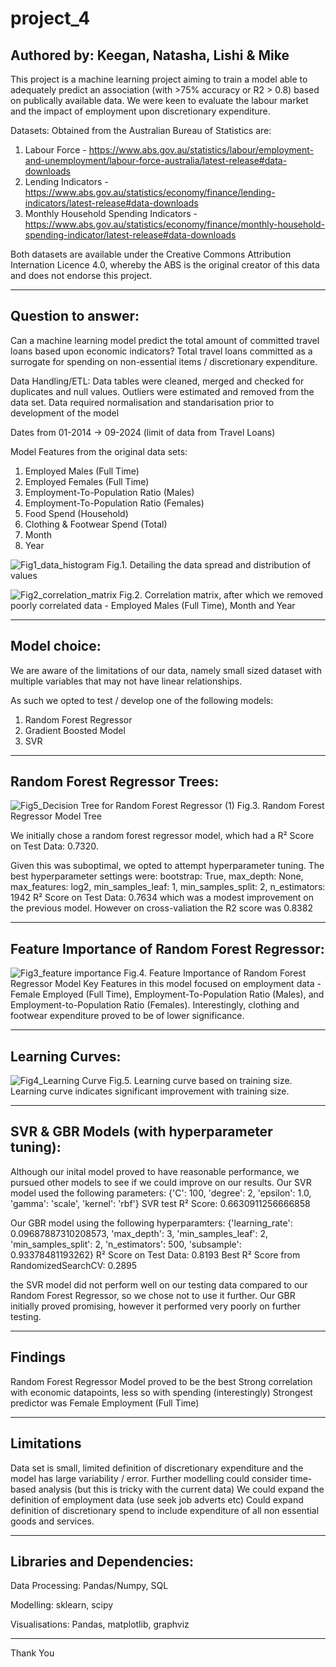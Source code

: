 # project_4
Authored by: Keegan, Natasha, Lishi & Mike
----------

This project is a machine learning project aiming to train a model able to adequately predict an association (with >75% accuracy or R2 > 0.8) based on publically available data.
We were keen to evaluate the labour market and the impact of employment upon discretionary expenditure.

Datasets:
Obtained from the Australian Bureau of Statistics are:
1. Labour Force - https://www.abs.gov.au/statistics/labour/employment-and-unemployment/labour-force-australia/latest-release#data-downloads
2. Lending Indicators - https://www.abs.gov.au/statistics/economy/finance/lending-indicators/latest-release#data-downloads
3. Monthly Household Spending Indicators - https://www.abs.gov.au/statistics/economy/finance/monthly-household-spending-indicator/latest-release#data-downloads

Both datasets are available under the Creative Commons Attribution Internation Licence 4.0, whereby the ABS is the original creator of this data and does not endorse this project.

----------
Question to answer:
----------

Can a machine learning model predict the total amount of committed travel loans based upon economic indicators?
Total travel loans committed as a surrogate for spending on non-essential items / discretionary expenditure.

Data Handling/ETL:
Data tables were cleaned, merged and checked for duplicates and null values.
Outliers were estimated and removed from the data set.
Data required normalisation and standarisation prior to development of the model

Dates from 01-2014 -> 09-2024 (limit of data from Travel Loans)

Model Features from the original data sets:
1. Employed Males (Full Time)
2. Employed Females (Full Time)
3. Employment-To-Population Ratio (Males)
4. Employment-To-Population Ratio (Females)
5. Food Spend (Household)
6. Clothing & Footwear Spend (Total)
7. Month
8. Year

![Fig1_data_histogram](https://github.com/user-attachments/assets/6cd8bca8-f6d0-4d32-abb8-55da9e9fcef9)
Fig.1. Detailing the data spread and distribution of values

![Fig2_correlation_matrix](https://github.com/user-attachments/assets/3a968985-ca3a-44a5-b905-b03542d74a66)
Fig.2. Correlation matrix, after which we removed poorly correlated data - Employed Males (Full Time), Month and Year

-----------
Model choice:
-----------
We are aware of the limitations of our data, namely small sized dataset with multiple variables that may not have linear relationships.

As such we opted to test / develop one of the following models:
1. Random Forest Regressor
2. Gradient Boosted Model
3. SVR

-----------
Random Forest Regressor Trees:
-----------

![Fig5_Decision Tree for Random Forest Regressor (1)](https://github.com/user-attachments/assets/0fa32c1b-68ae-4622-8da9-ad8f1a272045)
Fig.3. Random Forest Regressor Model Tree

We initially chose a random forest regressor model, which had a R² Score on Test Data: 0.7320.

Given this was suboptimal, we opted to attempt hyperparameter tuning.
The best hyperparameter settings were: bootstrap: True, max_depth: None, max_features: log2, min_samples_leaf: 1, min_samples_split: 2, n_estimators: 1942
R² Score on Test Data: 0.7634 which was a modest improvement on the previous model. However on cross-valiation the R2 score was 0.8382

------------
Feature Importance of Random Forest Regressor:
------------

![Fig3_feature importance](https://github.com/user-attachments/assets/13b26dda-eaad-4648-96f6-120fc1c1a970)
Fig.4. Feature Importance of Random Forest Regressor Model
Key Features in this model focused on employment data - Female Employed (Full Time), Employment-To-Population Ratio (Males), and Employment-to-Population Ratio (Females). Interestingly, clothing and footwear expenditure proved to be of lower significance. 

------------
Learning Curves:
------------

![Fig4_Learning Curve](https://github.com/user-attachments/assets/e4700d12-c919-49fe-b9a4-a4ec997a2a3a)
Fig.5. Learning curve based on training size.
Learning curve indicates significant improvement with training size. 

------------
SVR & GBR Models (with hyperparameter tuning):
------------
Although our inital model proved to have reasonable performance, we pursued other models to see if we could improve on our results.
Our SVR model used the following parameters: {'C': 100, 'degree': 2, 'epsilon': 1.0, 'gamma': 'scale', 'kernel': 'rbf'}
SVR test R² Score: 0.6630911256666858

Our GBR model using the following hyperparamters: {'learning_rate': 0.09687887310208573, 'max_depth': 3, 'min_samples_leaf': 2, 'min_samples_split': 2, 'n_estimators': 500, 'subsample': 0.93378481193262}
R² Score on Test Data: 0.8193
Best R² Score from RandomizedSearchCV: 0.2895

the SVR model did not perform well on our testing data compared to our Random Forest Regressor, so we chose not to use it further.
Our GBR initially proved promising, however it performed very poorly on further testing.

-----------
Findings
-----------

Random Forest Regressor Model proved to be the best
Strong correlation with economic datapoints, less so with spending (interestingly)
Strongest predictor was Female Employment (Full Time)

-----------
Limitations
-----------

Data set is small, limited definition of discretionary expenditure and the model has large variability / error.
Further modelling could consider time-based analysis (but this is tricky with the current data)
We could expand the definition of employment data (use seek job adverts etc)
Could expand definition of discretionary spend to include expenditure of all non essential goods and services.

-----------
Libraries and Dependencies:
-----------
Data Processing: Pandas/Numpy, SQL

Modelling: sklearn, scipy

Visualisations: Pandas, matplotlib, graphviz

----------
Thank You

